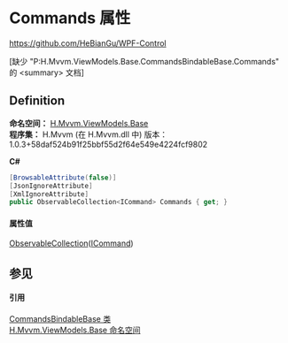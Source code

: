 # Commands 属性
https://github.com/HeBianGu/WPF-Control

\[缺少 "P:H.Mvvm.ViewModels.Base.CommandsBindableBase.Commands" 的 &lt;summary&gt; 文档\]



## Definition
**命名空间：** <a href="1a39445a-2086-c1ca-7c41-28cbba243517">H.Mvvm.ViewModels.Base</a>  
**程序集：** H.Mvvm (在 H.Mvvm.dll 中) 版本：1.0.3+58daf524b91f25bbf55d2f64e549e4224fcf9802

**C#**
``` C#
[BrowsableAttribute(false)]
[JsonIgnoreAttribute]
[XmlIgnoreAttribute]
public ObservableCollection<ICommand> Commands { get; }
```



#### 属性值
<a href="https://learn.microsoft.com/dotnet/api/system.collections.objectmodel.observablecollection-1" target="_blank" rel="noopener noreferrer">ObservableCollection</a>(<a href="https://learn.microsoft.com/dotnet/api/system.windows.input.icommand" target="_blank" rel="noopener noreferrer">ICommand</a>)

## 参见


#### 引用
<a href="7abd43fb-12ec-05ae-f7f4-cc4e20c08f16">CommandsBindableBase 类</a>  
<a href="1a39445a-2086-c1ca-7c41-28cbba243517">H.Mvvm.ViewModels.Base 命名空间</a>  
